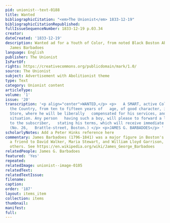 ```yaml
---
pid: unionist--text-0188
title: Wanted
bibliographicCitation: "<em>The Unionist</em> 1833-12-19"
bibliographicCitationRepublished: 
fullIssueSequenceNumber: 1833-12-19 p.03.34
creator: 
dateCreated: '1833-12-19'
description: Wanted ad for a Youth of Color, from noted Black Boston Abolitionist
  James Barbadoes
language: English
publisher: The Unionist
IsPartOf: 
rights: https://creativecommons.org/publicdomain/mark/1.0/
source: The Unionist
subject: Advertisement with Abolitionist theme
type: Text
category: Unionist content
articleType: 
volume: '1'
issue: '20'
transcription: '<p align="center">WANTED,</p> <p>   A SMART, active Colored Boy from
  the Country, from ten to fifteen years of   age, of good character, in a Clothing
  Store, where he will be liberally   compensated for his services, and find a permanent
  situation. Any person   having such a boy, will please to forward a line, post paid
  to the subscriber,   stating his terms, which will receive immediate attention,
  (No. 26,   Brattle-street, Boston.) </p> <p>JAMES G. BARBADOES</p> '
scholarlyNotes: Add a Peter Hinks reference here
commentary: James Barbadoes (1796-1841) was a major figure in Boston's Black community,
  a friend to David Walker, Maria Stewart, and William Lloyd Garrison, among many
  others. See https://en.wikipedia.org/wiki/James_George_Barbadoes
relatedPeople: James G. Barbadoes
featured: 'Yes'
repeated: 
relatedImage: unionist--image-0105
relatedText: 
relatedTextIssue: 
filename: 
caption: 
order: '187'
layout: items_item
collection: items
thumbnail: 
manifest: 
full: 
---
```

